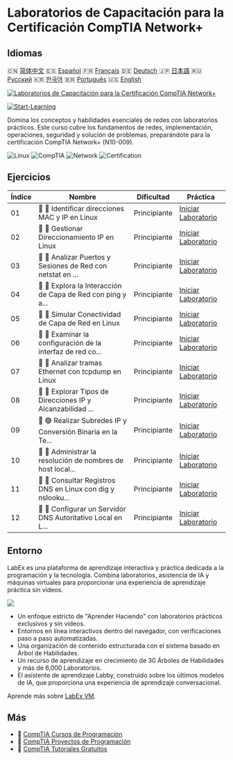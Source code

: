# Laboratorios de Capacitación para la Certificación CompTIA Network+

## Idiomas

🇨🇳 [简体中文](README_zh.md) 🇪🇸 [Español](README_es.md) 🇫🇷 [Français](README_fr.md) 🇩🇪 [Deutsch](README_de.md) 🇯🇵 [日本語](README_ja.md) 🇷🇺 [Русский](README_ru.md) 🇰🇷 [한국어](README_ko.md) 🇧🇷 [Português](README_pt.md) 🇺🇸 [English](README.md) 

[![Laboratorios de Capacitación para la Certificación CompTIA Network+](https://cover-creator.labex.io/comptia-network-plus-training-labs.png?lang=es)](https://labex.io/es/courses/comptia-network-plus-training-labs)

[![Start-Learning](https://img.shields.io/badge/Start-Learning-whitesmoke?style=for-the-badge)](https://labex.io/es/courses/comptia-network-plus-training-labs)

Domina los conceptos y habilidades esenciales de redes con laboratorios prácticos. Este curso cubre los fundamentos de redes, implementación, operaciones, seguridad y solución de problemas, preparándote para la certificación CompTIA Network+ (N10-009).

![Linux](https://img.shields.io/badge/Linux-whitesmoke?style=for-the-badge&logo=linux)
![CompTIA](https://img.shields.io/badge/CompTIA-whitesmoke?style=for-the-badge&logo=comptia)
![Network](https://img.shields.io/badge/Network-whitesmoke?style=for-the-badge&logo=network)
![Certification](https://img.shields.io/badge/Certification-whitesmoke?style=for-the-badge&logo=certification)


## Ejercicios

|   Índice | Nombre                                                      | Dificultad   | Práctica                                                                                                                                                       |
|----------|-------------------------------------------------------------|--------------|----------------------------------------------------------------------------------------------------------------------------------------------------------------|
|       01 | 📖 🔵 Identificar direcciones MAC y IP en Linux             | Principiante | <a target='_blank' href='https://labex.io/es/tutorials/linux-identify-mac-and-ip-addresses-in-linux-592731'>Iniciar Laboratorio</a>                            |
|       02 | 📖 🔵 Gestionar Direccionamiento IP en Linux                | Principiante | <a target='_blank' href='https://labex.io/es/tutorials/linux-manage-ip-addressing-in-linux-592736'>Iniciar Laboratorio</a>                                     |
|       03 | 📖 🔵 Analizar Puertos y Sesiones de Red con netstat en ... | Principiante | <a target='_blank' href='https://labex.io/es/tutorials/linux-analyze-network-ports-and-sessions-with-netstat-in-linux-592741'>Iniciar Laboratorio</a>          |
|       04 | 📖 🔵 Explora la Interacción de Capa de Red con ping y a... | Principiante | <a target='_blank' href='https://labex.io/es/tutorials/linux-explore-network-layer-interaction-with-ping-and-arp-in-linux-592746'>Iniciar Laboratorio</a>      |
|       05 | 📖 🔵 Simular Conectividad de Capa de Red en Linux          | Principiante | <a target='_blank' href='https://labex.io/es/tutorials/linux-simulate-network-layer-connectivity-in-linux-592752'>Iniciar Laboratorio</a>                      |
|       06 | 📖 🔵 Examinar la configuración de la interfaz de red co... | Principiante | <a target='_blank' href='https://labex.io/es/tutorials/linux-examine-network-interface-settings-with-ethtool-in-linux-592759'>Iniciar Laboratorio</a>          |
|       07 | 📖 🔵 Analizar tramas Ethernet con tcpdump en Linux         | Principiante | <a target='_blank' href='https://labex.io/es/tutorials/linux-analyze-ethernet-frames-with-tcpdump-in-linux-592765'>Iniciar Laboratorio</a>                     |
|       08 | 📖 🔵 Explorar Tipos de Direcciones IP y Alcanzabilidad ... | Principiante | <a target='_blank' href='https://labex.io/es/tutorials/linux-explore-ip-address-types-and-reachability-in-linux-592780'>Iniciar Laboratorio</a>                |
|       09 | 📖 🟢 Realizar Subredes IP y Conversión Binaria en la Te... | Principiante | <a target='_blank' href='https://labex.io/es/tutorials/linux-perform-ip-subnetting-and-binary-conversion-in-the-linux-terminal-592782'>Iniciar Laboratorio</a> |
|       10 | 📖 🔵 Administrar la resolución de nombres de host local... | Principiante | <a target='_blank' href='https://labex.io/es/tutorials/linux-manage-local-hostname-resolution-in-linux-592792'>Iniciar Laboratorio</a>                         |
|       11 | 📖 🔵 Consultar Registros DNS en Linux con dig y nslooku... | Principiante | <a target='_blank' href='https://labex.io/es/tutorials/linux-query-dns-records-in-linux-with-dig-and-nslookup-592796'>Iniciar Laboratorio</a>                  |
|       12 | 📖 🔵 Configurar un Servidor DNS Autoritativo Local en L... | Principiante | <a target='_blank' href='https://labex.io/es/tutorials/linux-set-up-a-local-authoritative-dns-server-on-linux-592803'>Iniciar Laboratorio</a>                  |

## Entorno

LabEx es una plataforma de aprendizaje interactiva y práctica dedicada a la programación y la tecnología. Combina laboratorios, asistencia de IA y máquinas virtuales para proporcionar una experiencia de aprendizaje práctica sin videos.

![](https://tutorial-screenshot.getvm.io/images/vm-1725247253.png)

- Un enfoque estricto de "Aprender Haciendo" con laboratorios prácticos exclusivos y sin videos.
- Entornos en línea interactivos dentro del navegador, con verificaciones paso a paso automatizadas.
- Una organización de contenido estructurada con el sistema basado en Árbol de Habilidades.
- Un recurso de aprendizaje en crecimiento de 30 Árboles de Habilidades y más de 6,000 Laboratorios.
- El asistente de aprendizaje Labby, construido sobre los últimos modelos de IA, que proporciona una experiencia de aprendizaje conversacional.

Aprende más sobre [LabEx VM](https://support.labex.io/using-labex/virtual-machine).

## Más

- 🔗 [CompTIA Cursos de Programación](https://github.com/labex-labs/awesome-programming-courses)
- 🔗 [CompTIA Proyectos de Programación](https://github.com/labex-labs/awesome-programming-projects)
- 🔗 [CompTIA Tutoriales Gratuitos](https://github.com/labex-labs/comptia-free-tutorials)

